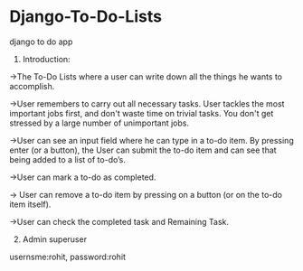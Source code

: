# Django-To-Do-Lists
django to do app

1.	Introduction:

->The To-Do Lists where a user can write down all the things he wants to accomplish. 

->User remembers to carry out all necessary tasks. User tackles the most important jobs first, and don't waste time on trivial tasks. You don't get stressed by a large number of unimportant jobs. 

->User can see an input field where he can type in a to-do item. By pressing enter (or a button), the User can submit the to-do item and can see that being added to a list of to-do’s. 

->User can mark a to-do as completed.

-> User can remove a to-do item by pressing on a button (or on the to-do item itself).

->User can check the completed task and Remaining Task.

2. Admin superuser

usernsme:rohit,
password:rohit





